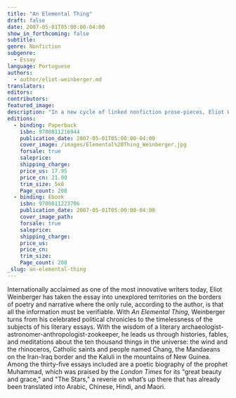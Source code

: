 ```yaml
---
title: "An Elemental Thing"
draft: false
date: 2007-05-01T05:00:00-04:00
show_in_forthcoming: false
subtitle:
genre: Nonfiction
subgenre:
  - Essay
language: Portuguese
authors:
  - author/eliot-weinberger.md
translators:
editors:
contributors:
featured_image:
description: "In a new cycle of linked nonfiction prose-pieces, Eliot Weinberger creates another _vortex for the entire universe._ (Boston Review) "
editions:
  - binding: Paperback
    isbn: 9780811216944
    publication_date: 2007-05-01T05:00:00-04:00
    cover_image: /images/Elemental%20Thing_Weinberger.jpg
    forsale: true
    saleprice:
    shipping_charge:
    price_us: 17.95
    price_cn: 21.00
    trim_size: 5x8
    Page_count: 208
  - binding: Ebook
    isbn: 9780811223706
    publication_date: 2007-05-01T05:00:00-04:00
    cover_image_path:
    forsale: true
    saleprice:
    shipping_charge:
    price_us:
    price_cn:
    trim_size:
    Page_count: 208
_slug: an-elemental-thing
---
```


Internationally acclaimed as one of the most innovative writers today, Eliot Weinberger has taken the essay into unexplored territories on the borders of poetry and narrative where the only rule, according to the author, is that all the information must be verifiable. With _An Elemental Thing_, Weinberger turns from his celebrated political chronicles to the timelessness of the subjects of his literary essays. With the wisdom of a literary archaeologist-astronomer-anthropologist-zookeeper, he leads us through histories, fables, and meditations about the ten thousand things in the universe: the wind and the rhinoceros, Catholic saints and people named Chang, the Mandaeans on the Iran-Iraq border and the Kaluli in the mountains of New Guinea. Among the thirty-five essays included are a poetic biography of the prophet Muhammad, which was praised by the _London Times_ for its "great beauty and grace," and "The Stars," a reverie on what’s up there that has already been translated into Arabic, Chinese, Hindi, and Maori.

